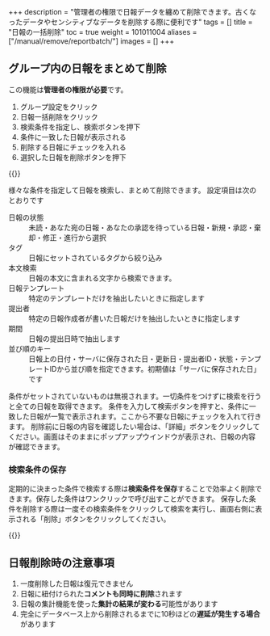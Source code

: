 +++
description = "管理者の権限で日報データを纏めて削除できます。古くなったデータやセンシティブなデータを削除する際に便利です"
tags = []
title = "日報の一括削除"
toc = true
weight = 101011004
aliases = ["/manual/remove/reportbatch/"]
images = []
+++

## グループ内の日報をまとめて削除

この機能は**管理者の権限が必要**です。

1. グループ設定をクリック
1. 日報一括削除をクリック
1. 検索条件を指定し、検索ボタンを押下
1. 条件に一致した日報が表示される
1. 削除する日報にチェックを入れる
1. 選択した日報を削除ボタンを押下

{{<appscreen filename="report-delete" title="一括削除では承認済みの日報や進行中の日報もお構いなしに削除できます。実行には編集者権限が必要です">}}

様々な条件を指定して日報を検索し、まとめて削除できます。
設定項目は次のとおりです

<dl class="basic">
  <dt>日報の状態</dt>
  <dd>未読・あなた宛の日報・あなたの承認を待っている日報・新規・承認・棄却・修正・進行から選択</dd>
  <dt>タグ</dt>
  <dd>日報にセットされているタグから絞り込み</dd>
  <dt>本文検索</dt>
  <dd>日報の本文に含まれる文字から検索できます。</dd>
  <dt>日報テンプレート</dt>
  <dd>特定のテンプレートだけを抽出したいときに指定します</dd>
  <dt>提出者</dt>
  <dd>特定の日報作成者が書いた日報だけを抽出したいときに指定します</dd>
  <dt>期間</dt>
  <dd>日報の提出日時で抽出します</dd>
  <dt>並び順のキー</dt>
  <dd>日報上の日付・サーバに保存された日・更新日・提出者ID・状態・テンプレートIDから並び順を指定できます。初期値は「サーバに保存された日」です</dd>
</dl>

条件がセットされていないものは無視されます。一切条件をつけずに検索を行うと全ての日報を取得できます。
条件を入力して検索ボタンを押すと、条件に一致した日報が一覧で表示されます。ここから不要な日報にチェックを入れて行きます。
削除前に日報の内容を確認したい場合は、「詳細」ボタンをクリックしてください。画面はそのままにポップアップウインドウが表示され、日報の内容が確認できます。

### 検索条件の保存

定期的に決まった条件で検索する際は**検索条件を保存**することで効率よく削除できます。保存した条件はワンクリックで呼び出すことができます。
保存した条件を削除する際は一度その検索条件をクリックして検索を実行し、画面右側に表示される「削除」ボタンをクリックしてください。

{{<appscreen filename="search-save" title="検索の条件を保存することで次回から同じ条件の検索をワンクリックで行なえます">}}

## 日報削除時の注意事項

1. 一度削除した日報は復元できません
1. 日報に紐付けられた**コメントも同時に削除**されます
1. 日報の集計機能を使った**集計の結果が変わる**可能性があります
1. 完全にデータベース上から削除されるまでに10秒ほどの**遅延が発生する場合**があります
